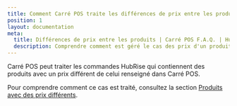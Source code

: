 ```yaml
---
title: Comment Carré POS traite les différences de prix entre les produits ?
position: 1
layout: documentation
meta:
  title: Différences de prix entre les produits | Carré POS F.A.Q. | HubRise
  description: Comprendre comment est géré le cas des prix d'un produit différents entre Carré POS et une application web.
---
```


Carré POS peut traiter les commandes HubRise qui contiennent des produits avec un prix différent de celui renseigné dans Carré POS.

Pour comprendre comment ce cas est traité, consultez la section [Produits avec des prix différents](/apps/carre-pos/commandes#produits-avec-des-prix-diff-rents).